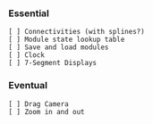 ### Essential

	[ ] Connectivities (with splines?)
	[ ] Module state lookup table
	[ ] Save and load modules
	[ ] Clock
	[ ] 7-Segment Displays

### Eventual

	[ ] Drag Camera
	[ ] Zoom in and out